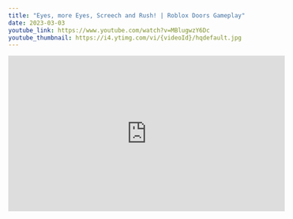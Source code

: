 ```yaml
---
title: "Eyes, more Eyes, Screech and Rush! | Roblox Doors Gameplay"
date: 2023-03-03
youtube_link: https://www.youtube.com/watch?v=MBlugwzY6Dc
youtube_thumbnail: https://i4.ytimg.com/vi/{videoId}/hqdefault.jpg
---
```

<iframe width="560" height="315" src="https://www.youtube.com/embed/MBlugwzY6Dc" title="Eyes, more Eyes, Screech and Rush! | Roblox Doors Gameplay" frameborder="0" allow="accelerometer; autoplay; clipboard-write; encrypted-media; gyroscope; picture-in-picture; web-share" allowfullscreen></iframe>
